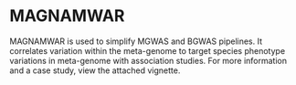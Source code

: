 # MAGNAMWAR

MAGNAMWAR is used to simplify MGWAS and BGWAS pipelines. It correlates variation within the meta-genome to target species phenotype variations in meta-genome with association studies. For more information and a case study, view the attached vignette.
